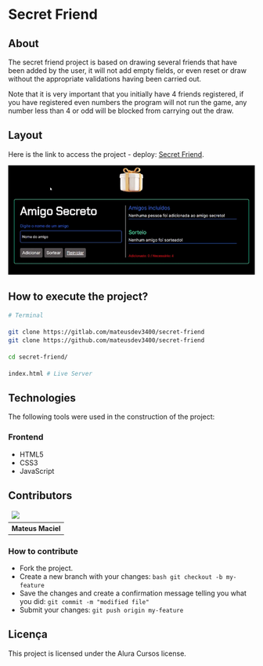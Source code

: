 # Secret Friend

## About

The secret friend project is based on drawing several friends that have been added by the user, it will not add empty fields, or even reset or draw without the appropriate validations having been carried out.

Note that it is very important that you initially have 4 friends registered, if you have registered even numbers the program will not run the game, any number less than 4 or odd will be blocked from carrying out the draw.

## Layout

Here is the link to access the project - deploy:
[Secret Friend](https://secret-friend-psi.vercel.app/).

![secret friend](images/secret-friend.gif)

## How to execute the project?

```bash
# Terminal

git clone https://gitlab.com/mateusdev3400/secret-friend
git clone https://github.com/mateusdev3400/secret-friend

cd secret-friend/

index.html # Live Server

```

## Technologies

The following tools were used in the construction of the project:

### Frontend

- HTML5
- CSS3
- JavaScript

## Contributors

<table>
    <thead>
        <tr>
            <td>
                <img src="https://avatars.githubusercontent.com/u/150593372?v=4" width="150px"/>
            </td>
        </tr>
    </thead>
    <tbody>
        <tr>
            <th>Mateus Maciel</th>
        </tr>
    </tbody>
</table>

### How to contribute

- Fork the project.
- Create a new branch with your changes: ```bash git checkout -b my-feature```
- Save the changes and create a confirmation message telling you what you did: ```git commit -m "modified file"```
- Submit your changes: ```git push origin my-feature```

## Licença

This project is licensed under the Alura Cursos license.
